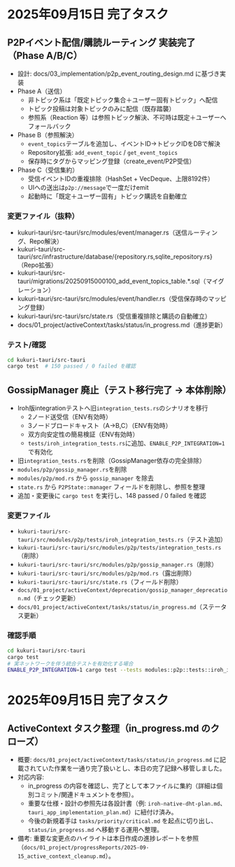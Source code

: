 # 2025年09月15日 完了タスク

## P2Pイベント配信/購読ルーティング 実装完了（Phase A/B/C）

- 設計: docs/03_implementation/p2p_event_routing_design.md に基づき実装
- Phase A（送信）
  - 非トピック系は「既定トピック集合＋ユーザー固有トピック」へ配信
  - トピック投稿は対象トピックのみに配信（既存踏襲）
  - 参照系（Reaction 等）は参照トピック解決、不可時は既定＋ユーザーへフォールバック
- Phase B（参照解決）
  - `event_topics`テーブルを追加し、イベントID→トピックIDをDBで解決
  - Repository拡張: `add_event_topic` / `get_event_topics`
  - 保存時にタグからマッピング登録（create_event/P2P受信）
- Phase C（受信集約）
  - 受信イベントIDの重複排除（HashSet + VecDeque、上限8192件）
  - UIへの送出は`p2p://message`で一度だけemit
  - 起動時に「既定＋ユーザー固有」トピック購読を自動確立

### 変更ファイル（抜粋）
- kukuri-tauri/src-tauri/src/modules/event/manager.rs（送信ルーティング、Repo解決）
- kukuri-tauri/src-tauri/src/infrastructure/database/{repository.rs,sqlite_repository.rs}（Repo拡張）
- kukuri-tauri/src-tauri/migrations/20250915000100_add_event_topics_table.*.sql（マイグレーション）
- kukuri-tauri/src-tauri/src/modules/event/handler.rs（受信保存時のマッピング登録）
- kukuri-tauri/src-tauri/src/state.rs（受信重複排除と購読の自動確立）
- docs/01_project/activeContext/tasks/status/in_progress.md（進捗更新）

### テスト/確認
```bash
cd kukuri-tauri/src-tauri
cargo test  # 150 passed / 0 failed を確認
```

## GossipManager 廃止（テスト移行完了 → 本体削除）

- Iroh版integrationテストへ旧`integration_tests.rs`のシナリオを移行
  - 2ノード送受信（ENV有効時）
  - 3ノードブロードキャスト（A→B,C）（ENV有効時）
  - 双方向安定性の簡易検証（ENV有効時）
  - `tests/iroh_integration_tests.rs`に追加、`ENABLE_P2P_INTEGRATION=1`で有効化
- 旧`integration_tests.rs`を削除（GossipManager依存の完全排除）
- `modules/p2p/gossip_manager.rs`を削除
- `modules/p2p/mod.rs` から `gossip_manager` を除去
- `state.rs` から `P2PState::manager` フィールドを削除し、参照を整理
- 追加・変更後に `cargo test` を実行し、148 passed / 0 failed を確認

### 変更ファイル
- `kukuri-tauri/src-tauri/src/modules/p2p/tests/iroh_integration_tests.rs`（テスト追加）
- `kukuri-tauri/src-tauri/src/modules/p2p/tests/integration_tests.rs`（削除）
- `kukuri-tauri/src-tauri/src/modules/p2p/gossip_manager.rs`（削除）
- `kukuri-tauri/src-tauri/src/modules/p2p/mod.rs`（露出削除）
- `kukuri-tauri/src-tauri/src/state.rs`（フィールド削除）
- `docs/01_project/activeContext/deprecation/gossip_manager_deprecation.md`（チェック更新）
- `docs/01_project/activeContext/tasks/status/in_progress.md`（ステータス更新）

### 確認手順
```bash
cd kukuri-tauri/src-tauri
cargo test
# 実ネットワークを伴う統合テストを有効化する場合
ENABLE_P2P_INTEGRATION=1 cargo test --tests modules::p2p::tests::iroh_integration_tests
```
# 2025年09月15日 完了タスク

## ActiveContext タスク整理（in_progress.md のクローズ）
- 概要: `docs/01_project/activeContext/tasks/status/in_progress.md` に記載されていた作業を一通り完了扱いとし、本日の完了記録へ移管しました。
- 対応内容:
  - in_progress の内容を確認し、完了として本ファイルに集約（詳細は個別コミット/関連ドキュメントを参照）。
  - 重要な仕様・設計の参照先は各設計書（例: `iroh-native-dht-plan.md`、`tauri_app_implementation_plan.md`）に紐付け済み。
  - 今後の新規着手は `tasks/priority/critical.md` を起点に切り出し、`status/in_progress.md` へ移動する運用へ整理。
- 備考: 重要な変更点のハイライトは本日作成の進捗レポートを参照（`docs/01_project/progressReports/2025-09-15_active_context_cleanup.md`）。
